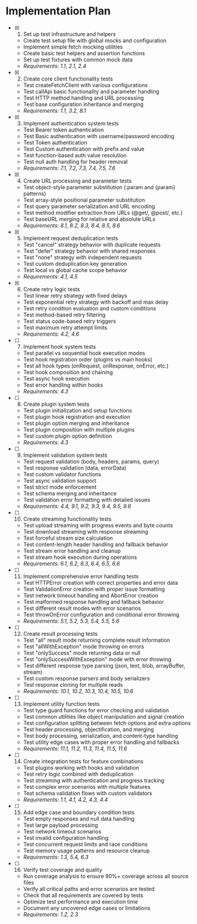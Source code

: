 # Implementation Plan

- [x] 1. Set up test infrastructure and helpers



  - Create test setup file with global mocks and configuration
  - Implement simple fetch mocking utilities
  - Create basic test helpers and assertion functions
  - Set up test fixtures with common mock data
  - _Requirements: 1.1, 2.1, 2.4_

- [x] 2. Create core client functionality tests










  - Test createFetchClient with various configurations
  - Test callApi basic functionality and parameter handling
  - Test HTTP method handling and URL processing
  - Test base configuration inheritance and merging
  - _Requirements: 1.1, 3.2, 8.1_

- [x] 3. Implement authentication system tests






  - Test Bearer token authentication
  - Test Basic authentication with username/password encoding
  - Test Token authentication
  - Test Custom authentication with prefix and value
  - Test function-based auth value resolution
  - Test null auth handling for header removal
  - _Requirements: 7.1, 7.2, 7.3, 7.4, 7.5, 7.6_

- [x] 4. Create URL processing and parameter tests





  - Test object-style parameter substitution (:param and {param} patterns)
  - Test array-style positional parameter substitution
  - Test query parameter serialization and URL encoding
  - Test method modifier extraction from URLs (@get/, @post/, etc.)
  - Test baseURL merging for relative and absolute URLs
  - _Requirements: 8.1, 8.2, 8.3, 8.4, 8.5, 8.6_

- [x] 5. Implement request deduplication tests






  - Test "cancel" strategy behavior with duplicate requests
  - Test "defer" strategy behavior with shared responses
  - Test "none" strategy with independent requests
  - Test custom deduplication key generation
  - Test local vs global cache scope behavior
  - _Requirements: 4.1, 4.5_

- [x] 6. Create retry logic tests




  - Test linear retry strategy with fixed delays
  - Test exponential retry strategy with backoff and max delay
  - Test retry condition evaluation and custom conditions
  - Test method-based retry filtering
  - Test status code-based retry triggers
  - Test maximum retry attempt limits
  - _Requirements: 4.2, 4.6_

- [ ] 7. Implement hook system tests




  - Test parallel vs sequential hook execution modes
  - Test hook registration order (plugins vs main hooks)
  - Test all hook types (onRequest, onResponse, onError, etc.)
  - Test hook composition and chaining
  - Test async hook execution
  - Test error handling within hooks
  - _Requirements: 4.3_

- [ ] 8. Create plugin system tests
  - Test plugin initialization and setup functions
  - Test plugin hook registration and execution
  - Test plugin option merging and inheritance
  - Test plugin composition with multiple plugins
  - Test custom plugin option definition
  - _Requirements: 4.3_

- [ ] 9. Implement validation system tests
  - Test request validation (body, headers, params, query)
  - Test response validation (data, errorData)
  - Test custom validator functions
  - Test async validation support
  - Test strict mode enforcement
  - Test schema merging and inheritance
  - Test validation error formatting with detailed issues
  - _Requirements: 4.4, 9.1, 9.2, 9.3, 9.4, 9.5, 9.6_

- [ ] 10. Create streaming functionality tests
  - Test upload streaming with progress events and byte counts
  - Test download streaming with response streaming
  - Test forceful stream size calculation
  - Test content-length header handling and fallback behavior
  - Test stream error handling and cleanup
  - Test stream hook execution during operations
  - _Requirements: 6.1, 6.2, 6.3, 6.4, 6.5, 6.6_

- [ ] 11. Implement comprehensive error handling tests
  - Test HTTPError creation with correct properties and error data
  - Test ValidationError creation with proper issue formatting
  - Test network timeout handling and AbortError creation
  - Test malformed response handling and fallback behavior
  - Test different result modes with error scenarios
  - Test throwOnError configuration and conditional error throwing
  - _Requirements: 5.1, 5.2, 5.3, 5.4, 5.5, 5.6_

- [ ] 12. Create result processing tests
  - Test "all" result mode returning complete result information
  - Test "allWithException" mode throwing on errors
  - Test "onlySuccess" mode returning data or null
  - Test "onlySuccessWithException" mode with error throwing
  - Test different response type parsing (json, text, blob, arrayBuffer, stream)
  - Test custom response parsers and body serializers
  - Test response cloning for multiple reads
  - _Requirements: 10.1, 10.2, 10.3, 10.4, 10.5, 10.6_

- [ ] 13. Implement utility function tests
  - Test type guard functions for error checking and validation
  - Test common utilities like object manipulation and signal creation
  - Test configuration splitting between fetch options and extra options
  - Test header processing, objectification, and merging
  - Test body processing, serialization, and content-type handling
  - Test utility edge cases with proper error handling and fallbacks
  - _Requirements: 11.1, 11.2, 11.3, 11.4, 11.5, 11.6_

- [ ] 14. Create integration tests for feature combinations
  - Test plugins working with hooks and validation
  - Test retry logic combined with deduplication
  - Test streaming with authentication and progress tracking
  - Test complex error scenarios with multiple features
  - Test schema validation flows with custom validators
  - _Requirements: 1.1, 4.1, 4.2, 4.3, 4.4_

- [ ] 15. Add edge case and boundary condition tests
  - Test empty responses and null data handling
  - Test large payload processing
  - Test network timeout scenarios
  - Test invalid configuration handling
  - Test concurrent request limits and race conditions
  - Test memory usage patterns and resource cleanup
  - _Requirements: 1.3, 5.4, 6.3_

- [ ] 16. Verify test coverage and quality
  - Run coverage analysis to ensure 90%+ coverage across all source files
  - Verify all critical paths and error scenarios are tested
  - Check that all requirements are covered by tests
  - Optimize test performance and execution time
  - Document any uncovered edge cases or limitations
  - _Requirements: 1.2, 2.3_